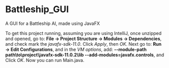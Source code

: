 # Battleship_GUI
A GUI for a Battleship AI, made using JavaFX

To get this project running, assuming you are using IntelliJ, once unzipped and opened, go to: **File &#8594; Project Structure &#8594; Modules &#8594; Dependencies**, and check mark the *javafx-sdk-11.0*. Click *Apply*, then *OK*. Next go to: **Run &#8594; Edit Configurations**, and in the *VM options*, add: **--module-path path\to\project\javafx-sdk-11.0.2\lib --add-modules=javafx.controls**, and Click *OK*. Now you can run Main.java.
